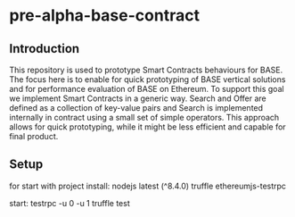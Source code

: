# pre-alpha-base-contract

## Introduction
This repository is used to prototype Smart Contracts behaviours for BASE. The focus here is to enable for quick prototyping of BASE vertical solutions and for performance evaluation of BASE on Ethereum. To support this goal we implement Smart Contracts in a generic way. Search and Offer are defined as a collection of key-value pairs and Search is implemented internally in contract using a small set of simple operators. This approach allows for quick prototyping, while it might be less efficient and capable for final product.

## Setup
for start with project install:
nodejs latest (^8.4.0)
truffle
ethereumjs-testrpc

start:
testrpc -u 0 -u 1
truffle test

